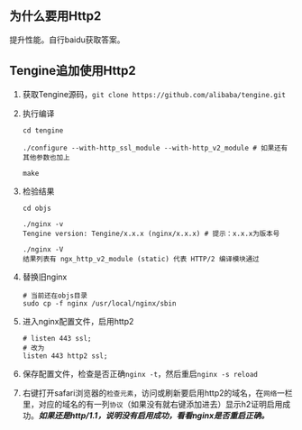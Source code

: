 ## 为什么要用Http2

提升性能。自行baidu获取答案。



## Tengine追加使用Http2

1. 获取Tengine源码，`git clone https://github.com/alibaba/tengine.git`

2. 执行编译

   ```shell
   cd tengine
   
   ./configure --with-http_ssl_module --with-http_v2_module # 如果还有其他参数也加上
   
   make
   ```

3. 检验结果

   ```shell
   cd objs
   
   ./nginx -v
   Tengine version: Tengine/x.x.x (nginx/x.x.x) # 提示：x.x.x为版本号
   
   ./nginx -V
   结果列表有 ngx_http_v2_module (static) 代表 HTTP/2 编译模块通过
   ```

4. 替换旧nginx

   ```shell
   # 当前还在objs目录
   sudo cp -f nginx /usr/local/nginx/sbin
   ```

5. 进入nginx配置文件，启用http2

   ```shell
   # listen 443 ssl;
   # 改为
   listen 443 http2 ssl;
   ```

6. 保存配置文件，检查是否正确`nginx -t`，然后重启`nginx -s reload`

7. 右键打开safari浏览器的`检查元素`，访问或刷新要启用http2的域名，在`网络`一栏里，对应的域名的有一列`协议`（如果没有就右键添加进去）显示h2证明启用成功。***如果还是http/1.1，说明没有启用成功，看看nginx是否重启正确。***

